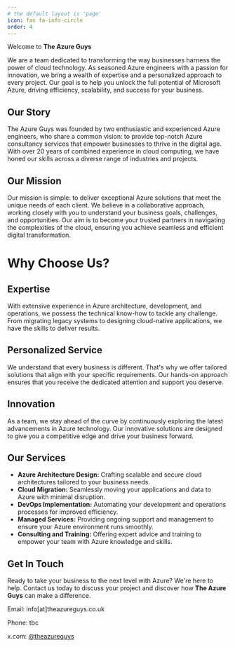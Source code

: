 ```yaml
---
# the default layout is 'page'
icon: fas fa-info-circle
order: 4
---
```


Welcome to **The Azure Guys**

We are a team dedicated to transforming the way businesses harness the power of cloud technology. As seasoned Azure engineers with a passion for innovation, we bring a wealth of expertise and a personalized approach to every project. Our goal is to help you unlock the full potential of Microsoft Azure, driving efficiency, scalability, and success for your business.

## Our Story

The Azure Guys was founded by two enthusiastic and experienced Azure engineers, who share a common vision: to provide top-notch Azure consultancy services that empower businesses to thrive in the digital age. With over 20 years of combined experience in cloud computing, we have honed our skills across a diverse range of industries and projects.

## Our Mission

Our mission is simple: to deliver exceptional Azure solutions that meet the unique needs of each client. We believe in a collaborative approach, working closely with you to understand your business goals, challenges, and opportunities. Our aim is to become your trusted partners in navigating the complexities of the cloud, ensuring you achieve seamless and efficient digital transformation.

# Why Choose Us?

## Expertise

With extensive experience in Azure architecture, development, and operations, we possess the technical know-how to tackle any challenge. From migrating legacy systems to designing cloud-native applications, we have the skills to deliver results.

## Personalized Service

We understand that every business is different. That's why we offer tailored solutions that align with your specific requirements. Our hands-on approach ensures that you receive the dedicated attention and support you deserve.

## Innovation

As a team, we stay ahead of the curve by continuously exploring the latest advancements in Azure technology. Our innovative solutions are designed to give you a competitive edge and drive your business forward.

## Our Services

- **Azure Architecture Design:** Crafting scalable and secure cloud architectures tailored to your business needs.
- **Cloud Migration:** Seamlessly moving your applications and data to Azure with minimal disruption.
- **DevOps Implementation:** Automating your development and operations processes for improved efficiency.
- **Managed Services:** Providing ongoing support and management to ensure your Azure environment runs smoothly.
- **Consulting and Training:** Offering expert advice and training to empower your team with Azure knowledge and skills.

## Get In Touch

Ready to take your business to the next level with Azure? We're here to help. Contact us today to discuss your project and discover how **The Azure Guys** can make a difference.

Email: info[at]theazureguys.co.uk

Phone: tbc

x.com: <a href="https://x.com/theazureguys" target="_blank">@theazureguys</a>